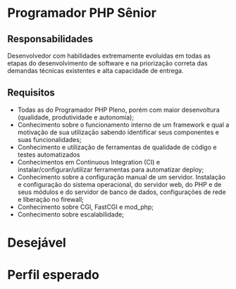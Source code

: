 # Programador PHP Sênior

## Responsabilidades

Desenvolvedor com habilidades extremamente evoluídas em todas as etapas do desenvolvimento de software e na priorização correta das demandas técnicas existentes e alta capacidade de entrega.

## Requisitos

- Todas as do Programador PHP Pleno, porém com maior desenvoltura (qualidade, produtividade e autonomia);
- Conhecimento sobre o funcionamento interno de um framework e qual a motivação de sua utilização sabendo identificar seus componentes e suas funcionalidades;
- Conhecimento e utilização de ferramentas de qualidade de código e testes automatizados
- Conhecimentos em Continuous Integration (CI) e instalar/configurar/utilizar ferramentas para automatizar deploy;
- Conhecimento sobre a configuração manual de um servidor. Instalação e configuração do sistema operacional, do servidor web, do PHP e de seus módulos e do servidor de banco de dados, configurações de rede e liberação no firewall;
- Conhecimento sobre CGI, FastCGI e mod_php;
- Conhecimento sobre escalabilidade;

# Desejável


# Perfil esperado
